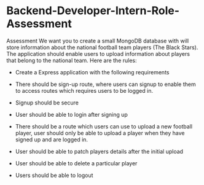 # Backend-Developer-Intern-Role-Assessment
Assessment
We want you to create a small MongoDB database with will store information about the national football team players (The Black Stars). The application should enable users to upload information about players that belong to the national team. Here are the rules:

- Create a Express application with the following requirements

-	There should be sign-up route, where users can signup to enable them to access routes which requires users to be logged in.
-	Signup should be secure
-	User should be able to login after signing up 
-	There should be a route which users can use to upload a new football player, user should only be able to upload a player when they have signed up and are logged in.
-	User should be able to patch players details after the initial upload
-	User should be able to delete a particular player 
-	Users should be able to logout
